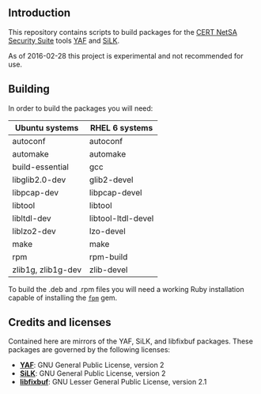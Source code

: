 ## Introduction

This repository contains scripts to build packages for the [CERT NetSA Security Suite](https://tools.netsa.cert.org/)
tools [YAF](https://tools.netsa.cert.org/yaf/index.html) and [SiLK](https://tools.netsa.cert.org/silk/index.html).

As of 2016-02-28 this project is experimental and not recommended for use.

## Building

In order to build the packages you will need:

Ubuntu systems | RHEL 6 systems
-------------|-------------
autoconf | autoconf
automake | automake
build-essential | gcc
libglib2.0-dev | glib2-devel
libpcap-dev | libpcap-devel
libtool | libtool
libltdl-dev | libtool-ltdl-devel
liblzo2-dev | lzo-devel
make | make
rpm | rpm-build
zlib1g, zlib1g-dev | zlib-devel

To build the .deb and .rpm files you will need a working Ruby installation
capable of installing the [`fpm`](https://github.com/jordansissel/fpm/wiki) gem.

## Credits and licenses

Contained here are mirrors of the YAF, SiLK, and libfixbuf packages.
These packages are governed by the following licenses:

* __[YAF](yaf-src/COPYING)__: GNU General Public License, version 2
* __[SiLK](silk-src/COPYING)__: GNU General Public License, version 2
* __[libfixbuf](libfixbuf-src/COPYING)__: GNU Lesser General Public License, version 2.1
